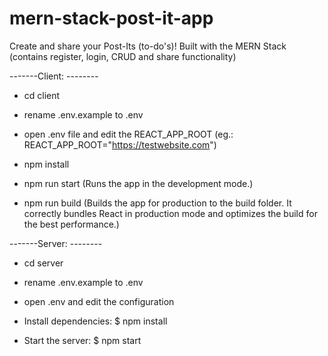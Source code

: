 # mern-stack-post-it-app
Create and share your Post-Its (to-do's)! Built with the MERN Stack (contains register, login, CRUD and share functionality)



-------Client: --------

- cd client
- rename .env.example to .env
- open .env file and edit the REACT_APP_ROOT (eg.: REACT_APP_ROOT="https://testwebsite.com")

- npm install

- npm run start
(Runs the app in the development mode.)

- npm run build
(Builds the app for production to the build folder.
It correctly bundles React in production mode and optimizes the build for the best performance.)



-------Server: --------

- cd server
- rename .env.example to .env
- open .env and edit the configuration

- Install dependencies:
$ npm install

- Start the server:
$ npm start


